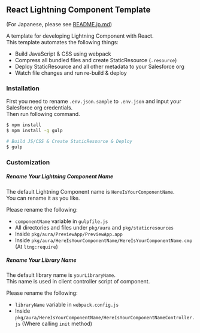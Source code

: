 React Lightning Component Template
----------------------------------

(For Japanese, please see [README.jp.md](README.jp.md))

A template for developing Lightning Component with React.  
This template automates the following things:

- Build JavaScript & CSS using webpack
- Compress all bundled files and create StaticResource (`.resource`)
- Deploy StaticResource and all other metadata to your Salesforce org
- Watch file changes and run re-build & deploy

### Installation

First you need to rename `.env.json.sample` to `.env.json` and input your Salesforce org credentials.  
Then run following command.

```zsh
$ npm install
$ npm install -g gulp

# Build JS/CSS & Create StaticResource & Deploy
$ gulp
```


### Customization

##### Rename Your Lightning Component Name

The default Lightning Component name is `HereIsYourComponentName`.  
You can rename it as you like.

Please rename the following:

- `componentName` variable in `gulpfile.js`
- All directories and files under `pkg/aura` and `pkg/staticresources`
- Inside `pkg/aura/PreviewApp/PreviewApp.app`
- Inside `pkg/aura/HereIsYourComponentName/HereIsYourComponentName.cmp` (At `ltng:require`)

##### Rename Your Library Name

The default library name is `yourLibraryName`.  
This name is used in client controller script of component.

Please rename the following:

- `libraryName` variable in `webpack.config.js`
- Inside `pkg/aura/HereIsYourComponentName/HereIsYourComponentNameController.js` (Where calling `init` method)
